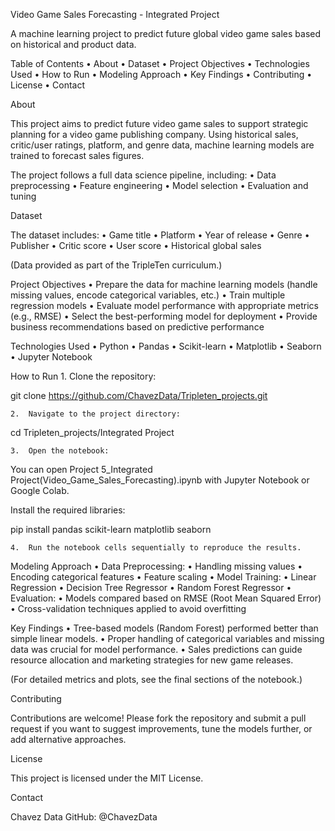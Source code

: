 Video Game Sales Forecasting - Integrated Project

A machine learning project to predict future global video game sales based on historical and product data.

Table of Contents
	•	About
	•	Dataset
	•	Project Objectives
	•	Technologies Used
	•	How to Run
	•	Modeling Approach
	•	Key Findings
	•	Contributing
	•	License
	•	Contact

About

This project aims to predict future video game sales to support strategic planning for a video game publishing company.
Using historical sales, critic/user ratings, platform, and genre data, machine learning models are trained to forecast sales figures.

The project follows a full data science pipeline, including:
	•	Data preprocessing
	•	Feature engineering
	•	Model selection
	•	Evaluation and tuning

Dataset

The dataset includes:
	•	Game title
	•	Platform
	•	Year of release
	•	Genre
	•	Publisher
	•	Critic score
	•	User score
	•	Historical global sales

(Data provided as part of the TripleTen curriculum.)

Project Objectives
	•	Prepare the data for machine learning models (handle missing values, encode categorical variables, etc.)
	•	Train multiple regression models
	•	Evaluate model performance with appropriate metrics (e.g., RMSE)
	•	Select the best-performing model for deployment
	•	Provide business recommendations based on predictive performance

Technologies Used
	•	Python
	•	Pandas
	•	Scikit-learn
	•	Matplotlib
	•	Seaborn
	•	Jupyter Notebook

How to Run
	1.	Clone the repository:

git clone https://github.com/ChavezData/Tripleten_projects.git

	2.	Navigate to the project directory:

cd Tripleten_projects/Integrated Project

	3.	Open the notebook:

You can open Project 5_Integrated Project(Video_Game_Sales_Forecasting).ipynb with Jupyter Notebook or Google Colab.

Install the required libraries:

pip install pandas scikit-learn matplotlib seaborn

	4.	Run the notebook cells sequentially to reproduce the results.

Modeling Approach
	•	Data Preprocessing:
	•	Handling missing values
	•	Encoding categorical features
	•	Feature scaling
	•	Model Training:
	•	Linear Regression
	•	Decision Tree Regressor
	•	Random Forest Regressor
	•	Evaluation:
	•	Models compared based on RMSE (Root Mean Squared Error)
	•	Cross-validation techniques applied to avoid overfitting

Key Findings
	•	Tree-based models (Random Forest) performed better than simple linear models.
	•	Proper handling of categorical variables and missing data was crucial for model performance.
	•	Sales predictions can guide resource allocation and marketing strategies for new game releases.

(For detailed metrics and plots, see the final sections of the notebook.)

Contributing

Contributions are welcome!
Please fork the repository and submit a pull request if you want to suggest improvements, tune the models further, or add alternative approaches.

License

This project is licensed under the MIT License.

Contact

Chavez Data
GitHub: @ChavezData

